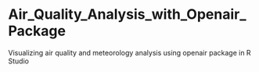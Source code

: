 # Air_Quality_Analysis_with_Openair_Package
Visualizing air quality and meteorology analysis using openair package in R Studio
